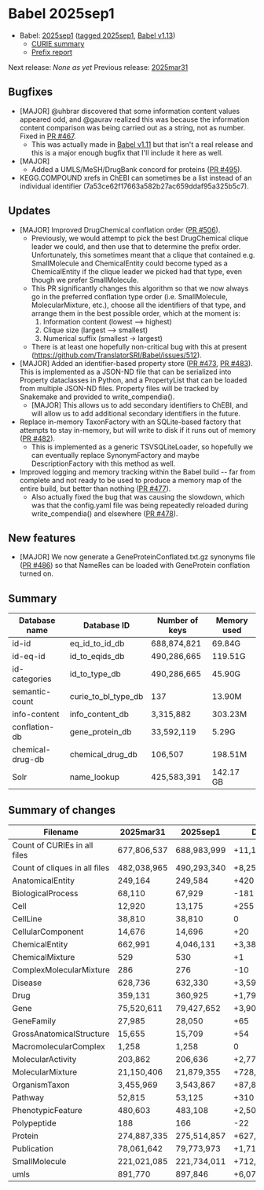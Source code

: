 # Babel 2025sep1

- Babel: [2025sep1](https://stars.renci.org/var/babel_outputs/2025sep1/)
  ([tagged 2025sep1](https://github.com/TranslatorSRI/Babel/releases/tag/2025sep1),
  [Babel v1.13](https://github.com/TranslatorSRI/Babel/releases/tag/v1.13))
  - [CURIE summary](./summaries/2025sep1.json)
  - [Prefix report](./prefix_reports/2025sep1.json)

Next release: _None as yet_
Previous release: [2025mar31](./2025mar31.md)

## Bugfixes
- [MAJOR] @uhbrar discovered that some information content values appeared odd, and @gaurav realized this was
  because the information content comparison was being carried out as a string, not as number. Fixed in
  [PR #467](https://github.com/TranslatorSRI/Babel/pull/467).
  - This was actually made in [Babel v1.11](./v1.11.md) but that isn't a real release and this is a major enough bugfix
    that I'll include it here as well.
- [MAJOR] 
    - Added a UMLS/MeSH/DrugBank concord for proteins ([PR #495](https://github.com/TranslatorSRI/Babel/pull/495)).
- KEGG.COMPOUND xrefs in ChEBI can sometimes be a list instead of an individual identifier (7a53ce62f17663a582b27ac659ddaf95a325b5c7).

## Updates
- [MAJOR] Improved DrugChemical conflation order ([PR #506](https://github.com/TranslatorSRI/Babel/pull/506)).
    - Previously, we would attempt to pick the best DrugChemical clique leader we could, and then use that to
      determine the prefix order. Unfortunately, this sometimes meant that a clique that contained e.g. SmallMolecule
      and ChemicalEntity could become typed as a ChemicalEntity if the clique leader we picked had that type, even
      though we prefer SmallMolecule.
    - This PR significantly changes this algorithm so that we now always go in the preferred conflation type order
      (i.e. SmallMolecule, MolecularMixture, etc.), choose all the identifiers of that type, and arrange them in the
      best possible order, which at the moment is:
        1. Information content (lowest --> highest)
        2. Clique size (largest --> smallest)
        3. Numerical suffix (smallest -> largest)
    - There is at least one hopefully non-critical bug with this at present (https://github.com/TranslatorSRI/Babel/issues/512).
- [MAJOR] Added an identifier-based property store ([PR #473](https://github.com/TranslatorSRI/Babel/pull/473),
  [PR #483](https://github.com/TranslatorSRI/Babel/pull/483)). This is implemented as a JSON-ND file that can be
  serialized into Property dataclasses in Python, and a PropertyList that can be loaded from multiple JSON-ND files.
  Property files will be tracked by Snakemake and provided to write_compendia().
  - [MAJOR] This allows us to add secondary identifiers to ChEBI, and will allow us to add additional secondary
    identifiers in the future.
- Replace in-memory TaxonFactory with an SQLite-based factory that attempts to stay in-memory, but will write to disk
  if it runs out of memory ([PR #482](https://github.com/TranslatorSRI/Babel/pull/482)).
  - This is implemented as a generic TSVSQLiteLoader, so hopefully we can eventually replace SynonymFactory
    and maybe DescriptionFactory with this method as well.
- Improved logging and memory tracking within the Babel build -- far from complete and not ready to be used to
  produce a memory map of the entire build, but better than nothing ([PR #477](https://github.com/TranslatorSRI/Babel/pull/477)).
    - Also actually fixed the bug that was causing the slowdown, which was that the config.yaml file was being
      repeatedly reloaded during write_compendia() and elsewhere ([PR #478](https://github.com/TranslatorSRI/Babel/pull/478)).

## New features
- [MAJOR] We now generate a GeneProteinConflated.txt.gz synonyms file ([PR #486](https://github.com/TranslatorSRI/Babel/pull/486))
  so that NameRes can be loaded with GeneProtein conflation turned on.

## Summary

| Database name    | Database ID         | Number of keys | Memory used |
|------------------|---------------------|----------------|-------------|
| id-id            | eq_id_to_id_db      | 688,874,821    | 69.84G      |
| id-eq-id         | id_to_eqids_db      | 490,286,665    | 119.51G     |
| id-categories    | id_to_type_db       | 490,286,665    | 45.90G      |
| semantic-count   | curie_to_bl_type_db | 137            | 13.90M      |
| info-content     | info_content_db     | 3,315,882      | 303.23M     |
| conflation-db    | gene_protein_db     | 33,592,119     | 5.29G       |
| chemical-drug-db | chemical_drug_db    | 106,507        | 198.51M     |
| Solr             | name_lookup         | 425,583,391    | 142.17 GB   |

## Summary of changes

| Filename                      | 2025mar31   | 2025sep1    | Diff        | % Diff   |
| ----------------------------- | ----------- | ----------- | ----------- | -------- |
| Count of CURIEs in all files  | 677,806,537 | 688,983,999 | +11,177,462 | 1.65%    |
| Count of cliques in all files | 482,038,965 | 490,293,340 | +8,254,375  | 1.71%    |
| AnatomicalEntity              | 249,164     | 249,584     | +420        | 0.17%    |
| BiologicalProcess             | 68,110      | 67,929      | \-181       | \-0.27%  |
| Cell                          | 12,920      | 13,175      | +255        | 1.97%    |
| CellLine                      | 38,810      | 38,810      | 0           | 0.00%    |
| CellularComponent             | 14,676      | 14,696      | +20         | 0.14%    |
| ChemicalEntity                | 662,991     | 4,046,131   | +3,383,140  | 510.28%  |
| ChemicalMixture               | 529         | 530         | +1          | 0.19%    |
| ComplexMolecularMixture       | 286         | 276         | \-10        | \-3.50%  |
| Disease                       | 628,736     | 632,330     | +3,594      | 0.57%    |
| Drug                          | 359,131     | 360,925     | +1,794      | 0.50%    |
| Gene                          | 75,520,611  | 79,427,652  | +3,907,041  | 5.17%    |
| GeneFamily                    | 27,985      | 28,050      | +65         | 0.23%    |
| GrossAnatomicalStructure      | 15,655      | 15,709      | +54         | 0.34%    |
| MacromolecularComplex         | 1,258       | 1,258       | 0           | 0.00%    |
| MolecularActivity             | 203,862     | 206,636     | +2,774      | 1.36%    |
| MolecularMixture              | 21,150,406  | 21,879,355  | +728,949    | 3.45%    |
| OrganismTaxon                 | 3,455,969   | 3,543,867   | +87,898     | 2.54%    |
| Pathway                       | 52,815      | 53,125      | +310        | 0.59%    |
| PhenotypicFeature             | 480,603     | 483,108     | +2,505      | 0.52%    |
| Polypeptide                   | 188         | 166         | \-22        | \-11.70% |
| Protein                       | 274,887,335 | 275,514,857 | +627,522    | 0.23%    |
| Publication                   | 78,061,642  | 79,773,973  | +1,712,331  | 2.19%    |
| SmallMolecule                 | 221,021,085 | 221,734,011 | +712,926    | 0.32%    |
| umls                          | 891,770     | 897,846     | +6,076      | 0.68%    |
